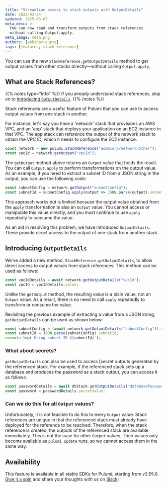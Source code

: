```yaml
---
title: "Streamline access to stack outputs with OutputDetails"
date: 2023-03-24
updated: 2025-03-07
meta_desc: >-
  You can now read and transform outputs from stack references
  without calling Output.apply.
meta_image: meta.png
authors: [abhinav-gupta]
tags: [features, stack-reference]
---
```


You can use the new `StackReference.getOutputDetails` method
to get output values from other stacks directly&mdash;without calling `Output.apply`.

<!--more-->

## What are Stack References?

{{% notes type="info" %}}
If you already understand stack references, skip on to [Introducing `OutputDetails`](#introducing-outputdetails).
{{% /notes %}}

Stack references are a useful feature of Pulumi
that you can use to access output values from one stack in another.

For instance,
let's say you have a 'network' stack that provisions an AWS VPC,
and an 'app' stack that deploys your application on an EC2 instance in that VPC.
The app stack can reference the output of the network stack
to obtain the VPC ID, which it needs to configure the EC2 instance.

```typescript
const network = new pulumi.StackReference("acmecorp/network/other");
const vpcId = network.getOutput("vpcId");
```

The `getOutput` method above returns an `Output` value that holds the result.
You can call `Output.apply` to perform transformations on the output value.
As an example,
if you need to extract a subnet ID from a JSON string in the output,
you can use the following code:

```typescript
const subnetConfig = network.getOutput("subnetConfig");
const subnetId = subnetConfig.apply(output => JSON.parse(output).subnetId);
```

This approach works but is limited because
the output value obtained from the `apply` transformation
is also an `Output` value.
You cannot access or manipulate this value directly,
and you must continue to use `apply` repeatedly to consume the value.

As an aid in resolving this problem, we have introduced `OutputDetails`.
These provide direct access to the output of one stack from another stack.

## Introducing `OutputDetails`

We've added a new method, `StackReference.getOutputDetails`,
to allow direct access to output values from stack references.
This method can be used as follows:

```typescript
const vpcIdDetails = await network.getOutputDetails("vpcId");
const vpcId = vpcIdDetails.value;
```

Unlike the `getOutput` method,
the resulting value is a plain value, not an `Output` value.
As a result, there is no need to call `apply` repeatedly
to transform or consume the value.

Revisiting the previous example of extracting a value from a JSON string,
`getOutputDetails` can be used as shown below:

```typescript
const subnetConfig = (await network.getOutputDetails("subnetConfig")).value;
const subnetId = JSON.parse(subnetConfig).subnetId;
console.log(`Using subnet ID ${subnetId}`);
```

### What about secrets?

`getOutputDetails` can also be used to access [secret outputs
generated by the referenced stack.
For example, if the referenced stack sets up a database
and produces the password as a stack output,
you can access it as follows:

```typescript
const passwordDetails = await dbStack.getOutputDetails("databasePassword");
const password = passwordDetails.secretValue;
```

### Can we do this for all `Output` values?

Unfortunately, it is not feasible to do this to every `Output` value.
Stack references are unique in that
the referenced stack must already have deployed
for the reference to be resolved.
Therefore, when the stack reference is created,
the outputs of the referenced stack are available immediately.
This is not the case for other `Output` values.
Their values only become available as `pulumi update` runs,
so we cannot access them in the same way.

## Availability

This feature is available in all stable SDKs for Pulumi, starting from v3.55.0. [Give it a spin](/docs/iac/get-started/) and share your thoughts with us on [Slack](https://slack.pulumi.com/)!
